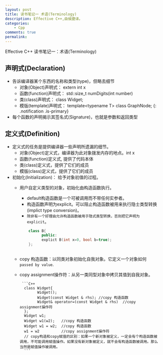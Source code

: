 ```yaml
---
layout: post
title: 读书笔记一 术语(Terminology)
description: Effective C++,由侯捷译。
categories:
    - Cpp
comments: true
permalink: 
---
```

Effective C++ 读书笔记一：术语(Terminology)

## 声明式(Declaration)
*  告诉编译器某个东西的名称和类型(type)，但略去细节
    *  对象(Object)声明式： extern int x
    *  函数(function)声明式： std::size_t numDigits(int number)
    *  类(class)声明式： class Widget;
    *  模版(template)声明式： template\<typename T\> class GraphNode;
{: .notification .is-primary}
*  每个函数的声明揭示其签名式(Signature)，也就是参数和返回类型

## 定义式(Definition)
*  定义式的任务是提供编译器一些声明所遗漏的细节。
    *  对象(Object)定义式，编译器为此对象拨发内存的地点。int x
    *  函数(function)定义式, 提供了代码本体
    *  类(class)定义式，提供了它们的成员
    *  模版(class)定义式，提供了它们的成员
*  初始化(Initialization)： 给予对象初值的过程。
    *  用户自定义类型的对象，初始化由构造函数执行。
        *  default构造函数是一个可被调用而不带任何实参者。
        *  构造函数声明为explicit。可以阻止构造函数被用来执行隐士类型转换(implict type conversion)。
        *  `除非有一个好理由允许构造函数被用于隐式类型转换，否则把它声明为explicit`。

        ```C++
            class B{
                  public:
                  explict B(int x=0, bool b=true);
            };
      
        ```
   *  copy 构造函数：以同类对象初始化自我对象。它定义一个对象如何`passed by value`.
   *  copy assignment操作符：从另一类同型对象中拷贝其值到自我对象。

           ```C++
            class Widget{
                  Widget();
                  Widget(const Widget & rhs); //copy 构造函数
                  Widget& operator=(const Widget & rhs)  //copy assignment操作符
            };
            Widget w1;
            Widget w1(w2);   //copy 构造函数
            Widget w1 = w2;  //copy 构造函数
            w1 = w2          //copy assignment操作符
            // copy构造和copy赋值的区别：如果一个新对象被定义，一定会有个构造函数被调用，不可能调用赋值操作。如果没有新对象被定义，就不会有构造函数被调用。那么当然是赋值操作被调用。
            ```

